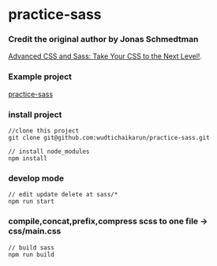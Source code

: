 # practice-sass

### Credit the original author by Jonas Schmedtman
[Advanced CSS and Sass: Take Your CSS to the Next Level!](https://www.udemy.com/advanced-css-and-sass/).

### Example project
[practice-sass](https://practice-sass.firebaseapp.com/)

### install project
```
//clone this project
git clone git@github.com:wudtichaikarun/practice-sass.git

// install node_modules
npm install
```

### develop mode
```
// edit update delete at sass/*
npm run start
```

### compile,concat,prefix,compress scss to one file -> css/main.css
```
// build sass
npm run build
```

